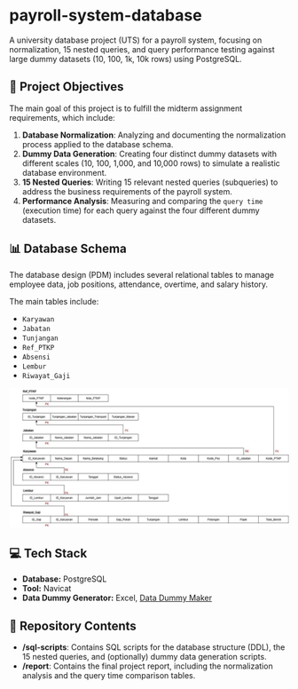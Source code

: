 # payroll-system-database
A university database project (UTS) for a payroll system, focusing on normalization, 15 nested queries, and query performance testing against large dummy datasets (10, 100, 1k, 10k rows) using PostgreSQL.

## 🚀 Project Objectives

The main goal of this project is to fulfill the midterm assignment requirements, which include:
1.  **Database Normalization**: Analyzing and documenting the normalization process applied to the database schema.
2.  **Dummy Data Generation**: Creating four distinct dummy datasets with different scales (10, 100, 1,000, and 10,000 rows) to simulate a realistic database environment.
3.  **15 Nested Queries**: Writing 15 relevant nested queries (subqueries) to address the business requirements of the payroll system.
4.  **Performance Analysis**: Measuring and comparing the `query time` (execution time) for each query against the four different dummy datasets.

## 📊 Database Schema

The database design (PDM) includes several relational tables to manage employee data, job positions, attendance, overtime, and salary history.

The main tables include:
* `Karyawan`
* `Jabatan`
* `Tunjangan`
* `Ref_PTKP`
* `Absensi`
* `Lembur`
* `Riwayat_Gaji`


![Diagram PDM Sistem Gaji](PDM_Payroll.jpg)

## 💻 Tech Stack
* **Database:** PostgreSQL
* **Tool:** Navicat
* **Data Dummy Generator:** Excel, [Data Dummy Maker](https://smalldev.tools/test-data-generator-online)

## 📂 Repository Contents
* **/sql-scripts**: Contains SQL scripts for the database structure (DDL), the 15 nested queries, and (optionally) dummy data generation scripts.
* **/report**: Contains the final project report, including the normalization analysis and the query time comparison tables.
